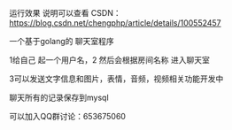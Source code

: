 
运行效果 说明可以查看 CSDN：https://blog.csdn.net/chengphp/article/details/100552457

一个基于golang的 聊天室程序

1给自己 起一个用户名，2 然后会根据房间名称 进入聊天室

3可以发送文字信息和图片，表情，音频，视频相关功能开发中

聊天所有的记录保存到mysql



可以加入QQ群讨论：653675060


